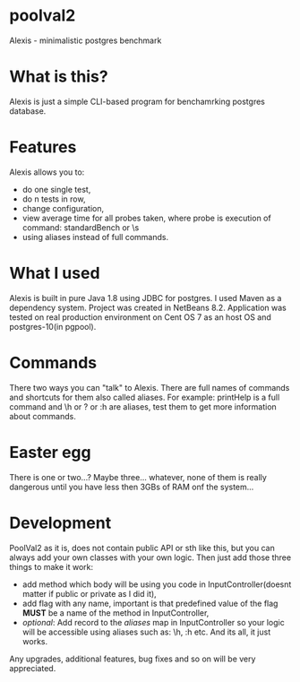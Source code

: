 # poolval2
Alexis - minimalistic postgres benchmark

# What is this?

Alexis is just a simple CLI-based program for benchamrking postgres database.

# Features

Alexis allows you to:
* do one single test,
* do n tests in row,
* change configuration,
* view average time for all probes taken, where probe is execution of command: standardBench or \s
* using aliases instead of full commands.

# What I used

Alexis is built in pure Java 1.8 using JDBC for postgres. I used Maven as a dependency system. 
Project was created in NetBeans 8.2. Application was tested on real production environment on Cent OS 7 as an host OS and postgres-10(in pgpool).

# Commands
There two ways you can "talk" to Alexis.
There are full names of commands and shortcuts for them also called aliases.
For example: printHelp is a full command and \h or \? or :h are aliases, test them to get more information about commands.

# Easter egg
There is one or two...? Maybe three... whatever, none of them is really dangerous until you have less then 3GBs of RAM onf the system...


# Development

PoolVal2 as it is, does not contain public API or sth like this, but you can always add your own classes with your own logic.
Then just add those three things to make it work:
* add method which body will be using you code in InputController(doesnt matter if public or private as I did it),
* add flag with any name, important is that predefined value of the flag **MUST** be a name of the method in InputController,
* _optional_: Add record to the _aliases_ map in InputController so your logic will be accessible using aliases such as: \h, :h etc.
And its all, it just works.

Any upgrades, additional features, bug fixes and so on will be very appreciated.
